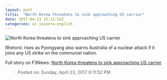 ```yaml
---
layout: post
title:  "North Korea threatens to sink approaching US carrier"
date: 2017-04-23 15:11:52Z
categories: al-jazeera-english
---
```


![North Korea threatens to sink approaching US carrier](http://www.aljazeera.com/mritems/Images/2017/4/23/4c7a833359f64cf494df1e2b103eacf1_18.jpg)

Rhetoric rises as Pyongyang also warns Australia of a nuclear attack if it joins any US strike on the communist nation.


Full story on F3News: [North Korea threatens to sink approaching US carrier](http://www.f3nws.com/n/rCZJNB)

> Posted on: Sunday, April 23, 2017 8:11:52 PM
